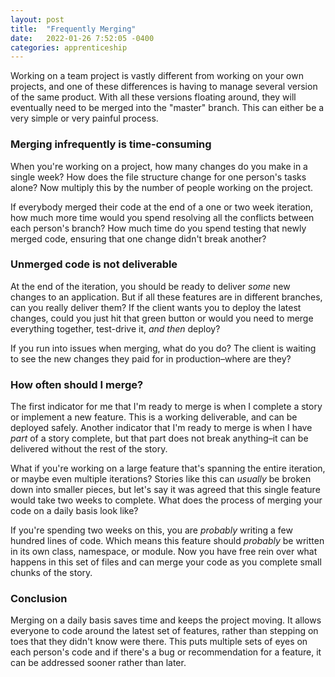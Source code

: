 ```yaml
---
layout: post
title:  "Frequently Merging"
date:   2022-01-26 7:52:05 -0400
categories: apprenticeship
---
```


Working on a team project is vastly different from working on your own
projects, and one of these differences is having to manage several
version of the same product. With all these versions floating around, 
they will eventually need to be merged into the "master" branch. 
This can either be a very simple or very painful process.

### Merging infrequently is time-consuming

When you're working on a project, how many changes do you make in a single
week? How does the file structure change for one person's tasks alone?
Now multiply this by the number of people working on the project.

If everybody merged their code at the end of a one or two week 
iteration, how much more time would you spend resolving all the conflicts 
between each person's branch? How much time do you spend testing that
newly merged code, ensuring that one change didn't break another?

### Unmerged code is not deliverable

At the end of the iteration, you should be ready to deliver _some_ new
changes to an application. But if all these features are in different 
branches, can you really deliver them? If the client wants you to deploy 
the latest changes, could you just hit that green button or would you need
to merge everything together, test-drive it, _and then_ deploy?

If you run into issues when merging, what do you do? The client is waiting 
to see the new changes they paid for in production–where are they?

### How often should I merge?

The first indicator for me that I'm ready to merge is when I complete a
story or implement a new feature. This is a working deliverable, and can 
be deployed safely. Another indicator that I'm ready to merge is when 
I have _part_ of a story complete, but that part does not break anything–it
can be delivered without the rest of the story.

What if you're working on a large feature that's spanning the entire 
iteration, or maybe even multiple iterations? Stories like this can _usually_
be broken down into smaller pieces, but let's say it was agreed that this 
single feature would take two weeks to complete. What does the process of 
merging your code on a daily basis look like?

If you're spending two weeks on this, you are _probably_ writing a few 
hundred lines of code. Which means this feature should _probably_ be 
written in its own class, namespace, or module. Now you have free rein
over what happens in this set of files and can merge your code as you 
complete small chunks of the story.

### Conclusion

Merging on a daily basis saves time and keeps the project moving. 
It allows everyone to code around the latest set of features, rather than
stepping on toes that they didn't know were there. This puts multiple sets 
of eyes on each person's code and if there's a bug or recommendation 
for a feature, it can be addressed sooner rather than later.
